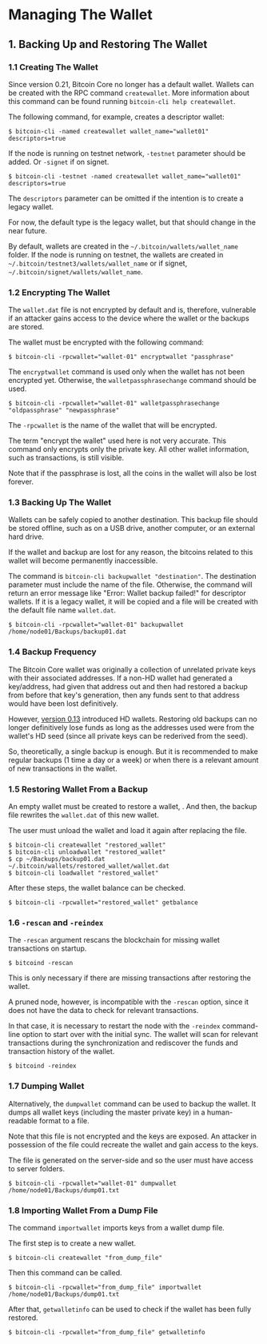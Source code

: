 # Managing The Wallet

## 1. Backing Up and Restoring The Wallet

### 1.1 Creating The Wallet

Since version 0.21, Bitcoin Core no longer has a default wallet.
Wallets can be created with the RPC command `createwallet`. More information about this command can be found running `bitcoin-cli help createwallet`.

The following command, for example, creates a descriptor wallet:

`$ bitcoin-cli -named createwallet wallet_name="wallet01" descriptors=true`

If the node is running on testnet network, `-testnet` parameter should be added. Or `-signet` if on signet.

`$ bitcoin-cli -testnet -named createwallet wallet_name="wallet01" descriptors=true`

The `descriptors` parameter can be omitted if the intention is to create a legacy wallet.

For now, the default type is the legacy wallet, but that should change in the near future.

By default, wallets are created in the `~/.bitcoin/wallets/wallet_name` folder. If the node is running on testnet, the wallets are created in `~/.bitcoin/testnet3/wallets/wallet_name` or if signet, `~/.bitcoin/signet/wallets/wallet_name`.

### 1.2 Encrypting The Wallet

The `wallet.dat` file is not encrypted by default and is, therefore, vulnerable if an attacker gains access to the device where the wallet or the backups are stored.

The wallet must be encrypted with the following command:

`$ bitcoin-cli -rpcwallet="wallet-01" encryptwallet "passphrase"`

The `encryptwallet` command is used only when the wallet has not been encrypted yet. Otherwise, the `walletpassphrasechange` command should be used.

`$ bitcoin-cli -rpcwallet="wallet-01" walletpassphrasechange "oldpassphrase" "newpassphrase"`

The `-rpcwallet` is the name of the wallet that will be encrypted.

The term "encrypt the wallet" used here is not very accurate. This command only encrypts only the private key. All other wallet information, such as transactions, is still visible.

Note that if the passphrase is lost, all the coins in the wallet will also be lost forever.

### 1.3 Backing Up The Wallet

Wallets can be safely copied to another destination. This backup file should be stored offline, such as on a USB drive, another computer, or an external hard drive.

If the wallet and backup are lost for any reason, the bitcoins related to this wallet will become permanently inaccessible.

The command is `bitcoin-cli backupwallet "destination"`. The destination parameter must include the name of the file. Otherwise, the command will return an error message like "Error: Wallet backup failed!" for descriptor wallets. If it is a legacy wallet, it will be copied and a file will be created with the default file name `wallet.dat`.

`$ bitcoin-cli -rpcwallet="wallet-01" backupwallet /home/node01/Backups/backup01.dat`

### 1.4 Backup Frequency

The Bitcoin Core wallet was originally a collection of unrelated private keys with their associated addresses. If a non-HD wallet had generated a key/address, had given that address out and then had restored a backup from before that key's generation, then any funds sent to that address would have been lost definitively.

<!-- 01 -->

However, [version 0.13](https://github.com/bitcoin/bitcoin/blob/master/doc/release-notes/release-notes-0.13.0.md) introduced HD wallets. Restoring old backups can no longer definitively lose funds as long as the addresses used were from the wallet's HD seed (since all private keys can be rederived from the seed).

So, theoretically, a single backup is enough. But it is recommended to make regular backups (1 time a day or a week) or when there is a relevant amount of new transactions in the wallet.

### 1.5 Restoring Wallet From a Backup

An empty wallet must be created to restore a wallet, . And then, the backup file rewrites the `wallet.dat` of this new wallet.

The user must unload the wallet and load it again after replacing the file.

```
$ bitcoin-cli createwallet "restored_wallet"
$ bitcoin-cli unloadwallet "restored_wallet"
$ cp ~/Backups/backup01.dat ~/.bitcoin/wallets/restored_wallet/wallet.dat
$ bitcoin-cli loadwallet "restored_wallet"
```

After these steps, the wallet balance can be checked.

`$ bitcoin-cli -rpcwallet="restored_wallet" getbalance`

### 1.6 `-rescan` and `-reindex`

The `-rescan` argument rescans the blockchain for missing wallet transactions on startup.

`$ bitcoind -rescan`

This is only necessary if there are missing transactions after restoring the wallet.

A pruned node, however, is incompatible with the `-rescan` option, since it does not have the data to check for relevant transactions.

In that case, it is necessary to restart the node with the `-reindex` command-line option to start over with the initial sync. The wallet will scan for relevant transactions during the synchronization and rediscover the funds and transaction history of the wallet.

`$ bitcoind -reindex`

### 1.7 Dumping Wallet

Alternatively, the `dumpwallet` command can be used to backup the wallet. It dumps all wallet keys (including the master private key) in a human-readable format to a file.

Note that this file is not encrypted and the keys are exposed. An attacker in possession of the file could recreate the wallet and gain access to the keys.

The file is generated on the server-side and so the user must have access to server folders.

`$ bitcoin-cli -rpcwallet="wallet-01" dumpwallet /home/node01/Backups/dump01.txt`

### 1.8 Importing Wallet From a Dump File

The command `importwallet` imports keys from a wallet dump file.

The first step is to create a new wallet.

`$ bitcoin-cli createwallet "from_dump_file"`

Then this command can be called.

`$ bitcoin-cli -rpcwallet="from_dump_file" importwallet /home/node01/Backups/dump01.txt`

After that, `getwalletinfo` can be used to check if the wallet has been fully restored.

`$ bitcoin-cli -rpcwallet="from_dump_file" getwalletinfo`
